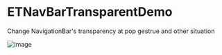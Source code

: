 # ETNavBarTransparentDemo
Change NavigationBar's transparency at pop gestrue and other situation

![image](http://upload-images.jianshu.io/upload_images/191734-d7f10b15fc2edd39.gif?imageMogr2/auto-orient/strip)

